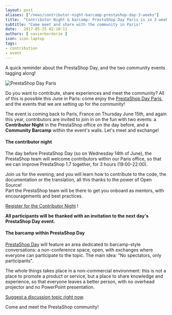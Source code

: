 ```yaml
---
layout: post
aliases: ["/news/contributor-night-barcamp-prestashop-day-3-weeks"]
title:  "Contributor Night & barcamp: PrestaShop Day Paris is in 3 weeks!"
subtitle: "Come meet and share with the community in Paris!"
date:   2017-05-25 02:10:11
authors: [ xavierborderie ]
icon: icon-laptop
tags:
- contribution
- event
---
```


A quick reminder about the PrestaShop Day, and the two community events tagging along!

![PrestaShop Day Paris](/assets/images/2017/04/prestashop-day-paris-2017.jpg)

Do you want to contribute, share experiences and meet the community? All of this is possible this June in Paris: come enjoy the [PrestaShop Day Paris](http://www.prestashopday.com/fr/), and the events that we are setting up for the community!

The event is coming back to Paris, France on Thursday June 15th, and again this year, contributors are invited to join in on the fun with two events: a **Contributor Night** in the PrestaShop office on the day before, and a **Community Barcamp** within the event's walls. Let's meet and exchange!

#### The contributor night

The day before PrestaShop Day (so on Wednesday 14th of June), the PrestaShop team will welcome contributors within our Paris office, so that we can improve PrestaShop 1.7 together, for 3 hours (19:00-22:00).

Join us for the evening, and you will learn how to contribute to the code, the documentation or the translation, all this thanks to the power of Open Source!<br/>
Part the PrestaShop team will be there to get you onboard as mentors, with encouragements  and best practices.


[Register for the Contributor Night](https://docs.google.com/forms/d/e/1FAIpQLSfkPy4x-sV3qnHiw15JGCZRvHCp0GPsVZPcPpQC2C3T1P75wg/viewform?usp=sf_link) !
 
**All participants will be thanked with an invitation to the next day's PrestaShop Day event.**


#### The barcamp within PrestaShop Day

[PrestaShop Day](http://www.prestashopday.com/) will feature an area dedicated to barcamp-style conversations: a non-conference space, open, with exchanges where everyone can participate to the topic. The main idea: "No spectators, only participants".

The whole things takes place in a non-commercial environment: this is not a place to promote a product or service, but a place to share knowledge and experience, so that everyone leaves a better person, with no overhead projector and no PowerPoint presentation.

[Suggest a discussion topic right now](https://docs.google.com/forms/d/e/1FAIpQLSfap99ZfFmiEK94P79lsBUcfpyGfc8lrY9LO-yt4_lWp6vH8Q/viewform?usp=sf_link).

Come and meet the PrestaShop community!
